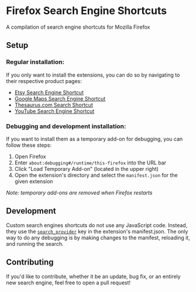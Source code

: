 
# Firefox Search Engine Shortcuts
A compilation of search engine shortcuts for Mozilla Firefox

## Setup

### Regular installation:

If you only want to install the extensions, you can do so by navigating to their respective product pages:
- [Etsy Search Engine Shortcut](https://addons.mozilla.org/en-US/firefox/addon/etsy-search-engine-shortcut/)
- [Google Maps Search Engine Shortcut](https://addons.mozilla.org/en-US/firefox/addon/google-maps-search-shortcut/)
- [Thesaurus.com Search Shortcut](https://addons.mozilla.org/en-US/firefox/addon/thesaurus-com-search-shortcut/)
- [YouTube Search Engine Shortcut](https://addons.mozilla.org/en-US/firefox/addon/youtube-search-engine-shortcut/)

### Debugging and development installation:

If you want to install them as a temporary add-on for debugging, you can follow these steps:
1. Open Firefox
2. Enter `about:debugging#/runtime/this-firefox` into the URL bar
3. Click "Load Temporary Add-on" (located in the upper right)
4. Open the extension's directory and select the `manifest.json` for the given extension

_Note: temporary add-ons are removed when Firefox restarts_

## Development

Custom search engines shortcuts do not use any JavaScript code. Instead, they use the [`search_provider`](https://developer.mozilla.org/en-US/docs/Mozilla/Add-ons/WebExtensions/manifest.json/chrome_settings_overrides) key in the extension's manifest.json. The only way to do any debugging is by making changes to the manifest, reloading it, and running the search.

## Contributing

If you'd like to contribute, whether it be an update, bug fix, or an entirely new search engine, feel free to open a pull request!
